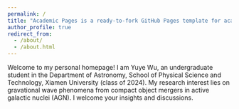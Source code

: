 ```yaml
---
permalink: /
title: "Academic Pages is a ready-to-fork GitHub Pages template for academic personal websites"
author_profile: true
redirect_from: 
  - /about/
  - /about.html
---
```

Welcome to my personal homepage! I am Yuye Wu, an undergraduate student in the Department of Astronomy, School of Physical Science and Technology, Xiamen University (class of 2024). My research interest lies on gravational wave phenomena from compact object mergers in active galactic nuclei (AGN). I welcome your insights and discussions.
